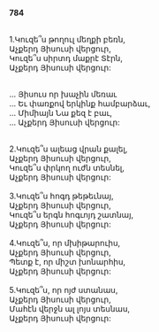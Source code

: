 **784**

\
1.Կուզե՞ս թողուլ մեղքի բեռն,\
Աչքերդ Յիսուսի վերցուր,\
Կուզե՞ս սիրտդ մաքրէ Տէրն,\
Աչքերդ Յիսուսի վերցուր:

\
 ... Յիսուս որ խաչին մեռաւ\
 ... Եւ փառքով երկինք համբարձաւ,\
 ... Միմիայն Նա քեզ է բաւ,\
 ... Աչքերդ Յիսուսի վերցուր:

\
2.Կուզե՞ս ալեաց վրան քալել,\
Աչքերդ Յիսուսի վերցուր,\
Կուզե՞ս փրկող ուժն տեսնել,\
Աչքերդ Յիսուսի վերցուր:\
\
3.Կուզե՞ս հոգդ թեթեւնայ,\
Աչքերդ Յիսուսի վերցուր,\
Կուզե՞ս երգն հոգւոյդ շատնայ,\
Աչքերդ Յիսուսի վերցուր:\
\
4.Կուզե՞ս, որ մխիթարուիս,\
Աչքերդ Յիսուսի վերցուր,\
Պետք է, որ միշտ խոնարհիս,\
Աչքերդ Յիսուսի վերցուր:\
\
5.Կուզե՞ս, որ ոյժ ստանաս,\
Աչքերդ Յիսուսի վերցուր,\
Մահէն վերջն ալ լոյս տեսնաս, \
Աչքերդ Յիսուսի վերցուր:
